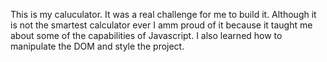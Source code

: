 This is my caluculator. It was a real challenge for me to build it. Although it is not the smartest calculator ever I amm proud of it because it taught me about some of the capabilities of Javascript. I also learned how to manipulate the DOM and style the project. 
